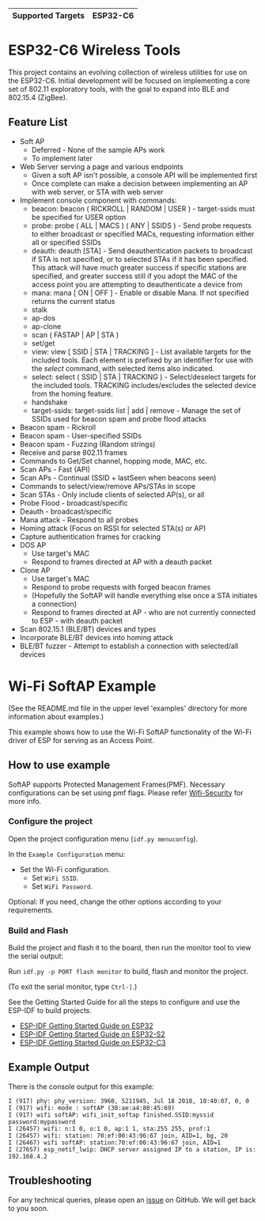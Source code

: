 | Supported Targets | ESP32-C6 |
| ----------------- | -------- |

# ESP32-C6 Wireless Tools

This project contains an evolving collection of wireless utilities for use on the ESP32-C6.
Initial development will be focused on implementing a core set of 802.11 exploratory tools, with the goal to expand into BLE and 802.15.4 (ZigBee).

## Feature List

* Soft AP
    * Deferred - None of the sample APs work
    * To implement later
* Web Server serving a page and various endpoints
    * Given a soft AP isn't possible, a console API will be implemented first
    * Once complete can make a decision between implementing an AP with web server, or STA with web server
* Implement console component with commands:
    * beacon: beacon ( RICKROLL | RANDOM | USER ) - target-ssids must be specified for USER option
    * probe: probe ( ALL | MACS ) ( ANY | SSIDS ) - Send probe requests to either broadcast or specified MACs, requesting information either all or specified SSIDs
    * deauth: deauth [STA] - Send deauthentication packets to broadcast if STA is not specified, or to selected STAs if it has been specified. This attack will have much greater success if specific stations are specified, and greater success still if you adopt the MAC of the access point you are attempting to deauthenticate a device from
    * mana: mana [ ON | OFF ] - Enable or disable Mana. If not specified returns the current status
    * stalk
    * ap-dos
    * ap-clone
    * scan ( FASTAP | AP | STA )
    * set/get
    * view: view [ SSID | STA | TRACKING ] - List available targets for the included tools. Each element is prefixed by an identifier for use with the *select* command, with selected items also indicated.
    * select: select ( SSID | STA | TRACKING ) <specifier> - Select/deselect targets for the included tools. TRACKING includes/excludes the selected device from the homing feature.
    * handshake
    * target-ssids: target-ssids list | add | remove - Manage the set of SSIDs used for beacon spam and probe flood attacks
* Beacon spam - Rickroll
* Beacon spam - User-specified SSIDs
* Beacon spam - Fuzzing (Random strings)
* Receive and parse 802.11 frames
* Commands to Get/Set channel, hopping mode, MAC, etc.
* Scan APs - Fast (API)
* Scan APs - Continual (SSID + lastSeen when beacons seen)
* Commands to select/view/remove APs/STAs in scope
* Scan STAs - Only include clients of selected AP(s), or all
* Probe Flood - broadcast/specific
* Deauth - broadcast/specific
* Mana attack - Respond to all probes
* Homing attack (Focus on RSSI for selected STA(s) or AP)
* Capture authentication frames for cracking
* DOS AP
    * Use target's MAC
    * Respond to frames directed at AP with a deauth packet
* Clone AP
    * Use target's MAC
    * Respond to probe requests with forged beacon frames
    * (Hopefully the SoftAP will handle everything else once a STA initiates a connection)
    * Respond to frames directed at AP - who are not currently connected to ESP - with deauth packet
* Scan 802.15.1 (BLE/BT) devices and types
* Incorporate BLE/BT devices into homing attack
* BLE/BT fuzzer - Attempt to establish a connection with selected/all devices


# Wi-Fi SoftAP Example

(See the README.md file in the upper level 'examples' directory for more information about examples.)

This example shows how to use the Wi-Fi SoftAP functionality of the Wi-Fi driver of ESP for serving as an Access Point.

## How to use example

SoftAP supports Protected Management Frames(PMF). Necessary configurations can be set using pmf flags. Please refer [Wifi-Security](https://docs.espressif.com/projects/esp-idf/en/latest/esp32/api-guides/wifi-security.html) for more info.

### Configure the project

Open the project configuration menu (`idf.py menuconfig`).

In the `Example Configuration` menu:

* Set the Wi-Fi configuration.
    * Set `WiFi SSID`.
    * Set `WiFi Password`.

Optional: If you need, change the other options according to your requirements.

### Build and Flash

Build the project and flash it to the board, then run the monitor tool to view the serial output:

Run `idf.py -p PORT flash monitor` to build, flash and monitor the project.

(To exit the serial monitor, type ``Ctrl-]``.)

See the Getting Started Guide for all the steps to configure and use the ESP-IDF to build projects.

* [ESP-IDF Getting Started Guide on ESP32](https://docs.espressif.com/projects/esp-idf/en/latest/esp32/get-started/index.html)
* [ESP-IDF Getting Started Guide on ESP32-S2](https://docs.espressif.com/projects/esp-idf/en/latest/esp32s2/get-started/index.html)
* [ESP-IDF Getting Started Guide on ESP32-C3](https://docs.espressif.com/projects/esp-idf/en/latest/esp32c3/get-started/index.html)

## Example Output

There is the console output for this example:

```
I (917) phy: phy_version: 3960, 5211945, Jul 18 2018, 10:40:07, 0, 0
I (917) wifi: mode : softAP (30:ae:a4:80:45:69)
I (917) wifi softAP: wifi_init_softap finished.SSID:myssid password:mypassword
I (26457) wifi: n:1 0, o:1 0, ap:1 1, sta:255 255, prof:1
I (26457) wifi: station: 70:ef:00:43:96:67 join, AID=1, bg, 20
I (26467) wifi softAP: station:70:ef:00:43:96:67 join, AID=1
I (27657) esp_netif_lwip: DHCP server assigned IP to a station, IP is: 192.168.4.2
```

## Troubleshooting

For any technical queries, please open an [issue](https://github.com/espressif/esp-idf/issues) on GitHub. We will get back to you soon.
